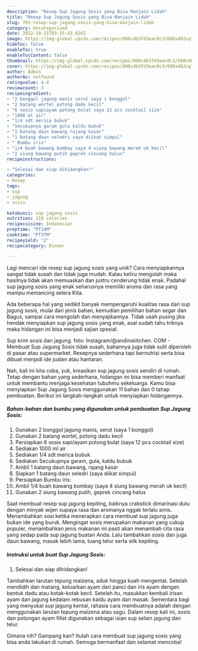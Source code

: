 ```yaml
---
description: "Resep Sup Jagung Sosis yang Bisa Manjain Lidah"
title: "Resep Sup Jagung Sosis yang Bisa Manjain Lidah"
slug: 703-resep-sup-jagung-sosis-yang-bisa-manjain-lidah
category: Uncategorized
date: 2022-10-31T03:25:43.026Z
image: https://img-global.cpcdn.com/recipes/898c4b3fd3eac0c3/680x482cq70/sup-jagung-sosis-foto-resep-utama.jpg
hideToc: false
enableToc: true
enableTocContent: false
thumbnail: https://img-global.cpcdn.com/recipes/898c4b3fd3eac0c3/680x482cq70/sup-jagung-sosis-foto-resep-utama.jpg
cover: https://img-global.cpcdn.com/recipes/898c4b3fd3eac0c3/680x482cq70/sup-jagung-sosis-foto-resep-utama.jpg
author: Admin
authorAv: notfound
ratingvalue: 4.4
reviewcount: 3
recipeingredient:
- "2 bonggol jagung manis serut saya 1 bonggol"
- "2 batang wortel potong dadu kecil"
- "6 sosis sapiayam potong bulat saya 12 pcs cocktail size"
- "1000 ml air"
- "1/4 sdt merica bubuk"
- "Secukupnya garam gula kaldu bubuk"
- "1 batang daun bawang rajang kasar"
- "1 batang daun seledri saya diikat simpul"
- " Bumbu iris"
- "1/4 buah bawang bombay saya 4 siung bawang merah uk kecil"
- "2 siung bawang putih geprek cincang halus"
recipeinstructions:

- "Selesai dan siap dihidangkan!"
categories:
- Resep
tags:
- sup
- jagung
- sosis

katakunci: sup jagung sosis 
nutrition: 119 calories
recipecuisine: Indonesian
preptime: "PT24M"
cooktime: "PT37M"
recipeyield: "2"
recipecategory: Dinner

---
```





Lagi mencari ide resep sup jagung sosis yang unik? Cara menyiapkannya sangat tidak susah dan tidak juga mudah. Kalau keliru mengolah maka hasilnya tidak akan memuaskan dan justru cenderung tidak enak. Padahal sup jagung sosis yang enak seharusnya memiliki aroma dan rasa yang mampu memancing selera Kita.





Ada beberapa hal yang sedikit banyak mempengaruhi kualitas rasa dari sup jagung sosis, mulai dari jenis bahan, kemudian pemilihan bahan segar dan Bagus, sampai cara mengolah dan menyajikannya. Tidak usah pusing jika hendak menyiapkan sup jagung sosis yang enak,      asal sudah tahu triknya maka hidangan ini bisa menjadi sajian spesial.














Sup krim sosis dan jagung. foto: Instagram/@andinskitchen. COM - Membuat Sup Jagung Sosis tidak susah, bahannya juga tidak sulit diperoleh di pasar atau supermarket. Resepnya sederhana tapi bernutrisi serta bisa dibuat menjadi ide jualan atau hantaran.






Nah, kali ini kita coba, yuk, kreasikan sup jagung sosis sendiri di rumah. Tetap dengan bahan yang sederhana, hidangan ini bisa memberi manfaat untuk membantu menjaga kesehatan tubuhmu sekeluarga. Kamu bisa menyiapkan Sup Jagung Sosis menggunakan 11 bahan dan 0 tahap pembuatan. Berikut ini langkah-langkah untuk menyiapkan hidangannya.

<!--inarticleads1-->

##### Bahan-bahan dan bumbu yang digunakan untuk pembuatan Sup Jagung Sosis:

1. Gunakan 2 bonggol jagung manis, serut (saya 1 bonggol)
1. Gunakan 2 batang wortel, potong dadu kecil
1. Persiapkan 6 sosis sapi/ayam potong bulat (saya 12 pcs cocktail size)
1. Sediakan 1000 ml air
1. Sediakan 1/4 sdt merica bubuk
1. Sediakan Secukupnya garam, gula, kaldu bubuk
1. Ambil 1 batang daun bawang, rajang kasar
1. Siapkan 1 batang daun seledri (saya diikat simpul)
1. Persiapkan  Bumbu iris:
1. Ambil 1/4 buah bawang bombay (saya 4 siung bawang merah uk kecil)
1. Gunakan 2 siung bawang putih, geprek cincang halus


Saat membuat resep sup jagung kepiting, baiknya crabstick dimarinasi dulu dengan minyak wijen supaya rasa dan aromanya nggak terlalu amis. Menambahkan sosi ketika menerapkan cara membuat sup jagung juga bukan ide yang buruk. Mengingat sosis merupakan makanan yang cukup populer, menambahkan jenis makanan ini pasti akan menambah cita rasa yang sedap pada sup jagung buatan Anda. Lalu tambahkan sosis dan juga daun bawang, masak lebih lama, tuang telur serta stik kepiting. 

<!--inarticleads2-->

##### Instruksi untuk buat Sup Jagung Sosis:


1. Selesai dan siap dihidangkan!

Tambahkan larutan tepung maizena, aduk hingga kuah mengental. Setelah mendidih dan matang, keluarkan ayam dari panci dan iris ayam dengan bentuk dadu atau kotak-kotak kecil. Setelah itu, masukkan kembali irisan ayam dan jagung kedalam rebusan kaldu ayam dan masak. Sementara bagi yang menyukai sup jagung kental, rahasia cara membuatnya adalah dengan menggunakan larutan tepung maizena atau sagu. Dalam resep kali ini, sosis dan potongan ayam fillet digunakan sebagai isian sup selain jagung dan telur. 

Gimana nih? Gampang kan? Itulah cara membuat sup jagung sosis yang bisa anda lakukan di rumah. Semoga bermanfaat dan selamat mencoba!
